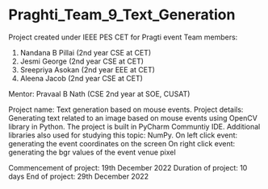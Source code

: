 # Praghti_Team_9_Text_Generation
Project created under IEEE PES CET for Pragti event
Team members:
1. Nandana B Pillai (2nd year CSE at CET)
2. Jesmi George (2nd year CSE at CET)
3. Sreepriya Asokan (2nd year EEE at CET)
4. Aleena Jacob (2nd year CSE at CET)

Mentor: Pravaal B Nath (CSE 2nd year at SOE, CUSAT)

Project name: Text generation based on mouse events.
Project details:
Generating text related to an image based on mouse events using OpenCV library in Python. The project is built in PyCharm Communtiy IDE. Additional libraries also used for studying this topic: NumPy.
On left click event: generating the event coordinates on the screen
On right click event: generating the bgr values of the event venue pixel


Commencement of project: 19th December 2022
Duration of project: 10 days
End of project: 29th December 2022

